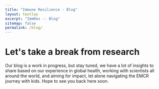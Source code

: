 ```yaml
---
title: "Immune Resilience - Blog"
layout: textlay
excerpt: "ImmRes -- Blog"
sitemap: false
permalink: /blog/
---
```


# Let's take a break from research

Our blog is a work in progress, but stay tuned, we have a lot of insights to share based on our experience in global health, working with scientists all around the world, and aiming for impact, let alone navigating the EMCR journey with kids.  Hope to see you back here soon.